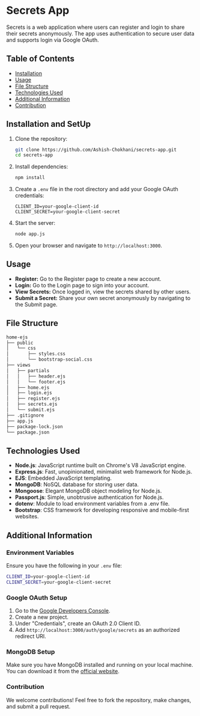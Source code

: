 # Secrets App

Secrets is a web application where users can register and login to share their secrets anonymously. The app uses authentication to secure user data and supports login via Google OAuth.

## Table of Contents

- [Installation](#installation)
- [Usage](#usage)
- [File Structure](#file-structure)
- [Technologies Used](#technologies-used)
- [Additional Information](#additional-information)
- [Contribution](#contribution)

## Installation and SetUp

1. Clone the repository:
    ```bash
    git clone https://github.com/Ashish-Chokhani/secrets-app.git
    cd secrets-app
    ```

2. Install dependencies:
    ```bash
    npm install
    ```

3. Create a `.env` file in the root directory and add your Google OAuth credentials:
    ```plaintext
    CLIENT_ID=your-google-client-id
    CLIENT_SECRET=your-google-client-secret
    ```

4. Start the server:
    ```bash
    node app.js
    ```

5. Open your browser and navigate to `http://localhost:3000`.

## Usage

- **Register:** Go to the Register page to create a new account.
- **Login:** Go to the Login page to sign into your account.
- **View Secrets:** Once logged in, view the secrets shared by other users.
- **Submit a Secret:** Share your own secret anonymously by navigating to the Submit page.

## File Structure

```bash
home-ejs
├── public
│   └── css
│       ├── styles.css
│       └── bootstrap-social.css
├── views
│   ├── partials
│   │   ├── header.ejs
│   │   └── footer.ejs
│   ├── home.ejs
│   ├── login.ejs
│   ├── register.ejs
│   ├── secrets.ejs
│   └── submit.ejs
├── .gitignore
├── app.js
├── package-lock.json
└── package.json
```

## Technologies Used

- **Node.js**: JavaScript runtime built on Chrome's V8 JavaScript engine.
- **Express.js**: Fast, unopinionated, minimalist web framework for Node.js.
- **EJS**: Embedded JavaScript templating.
- **MongoDB**: NoSQL database for storing user data.
- **Mongoose**: Elegant MongoDB object modeling for Node.js.
- **Passport.js**: Simple, unobtrusive authentication for Node.js.
- **dotenv**: Module to load environment variables from a .env file.
- **Bootstrap**: CSS framework for developing responsive and mobile-first websites.

## Additional Information

### Environment Variables

Ensure you have the following in your `.env` file:
```bash
CLIENT_ID=your-google-client-id
CLIENT_SECRET=your-google-client-secret
```


### Google OAuth Setup

1. Go to the [Google Developers Console](https://console.developers.google.com/).
2. Create a new project.
3. Under "Credentials", create an OAuth 2.0 Client ID.
4. Add `http://localhost:3000/auth/google/secrets` as an authorized redirect URI.

### MongoDB Setup

Make sure you have MongoDB installed and running on your local machine. You can download it from the [official website](https://www.mongodb.com/try/download/community).

### Contribution
We welcome contributions! Feel free to fork the repository, make changes, and submit a pull request.

